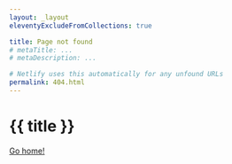 ```yaml
---
layout: _layout
eleventyExcludeFromCollections: true

title: Page not found
# metaTitle: ...
# metaDescription: ...

# Netlify uses this automatically for any unfound URLs
permalink: 404.html
---
```


# {{ title }}

[Go home!](/)
